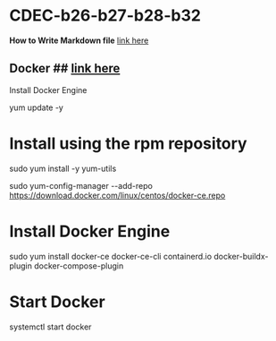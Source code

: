 # CDEC-b26-b27-b28-b32

**How to Write Markdown file** 
[link here](https://github.com/DavidAnson/markdownlint/blob/v0.33.0/doc/md023.md)

## Docker ## [link here](https://docs.docker.com/)

Install Docker Engine

yum update -y

# Install using the rpm repository
 
 sudo yum install -y yum-utils

 sudo yum-config-manager --add-repo https://download.docker.com/linux/centos/docker-ce.repo


 # Install Docker Engine

 sudo yum install docker-ce docker-ce-cli containerd.io docker-buildx-plugin docker-compose-plugin

# Start Docker

 systemctl start docker 